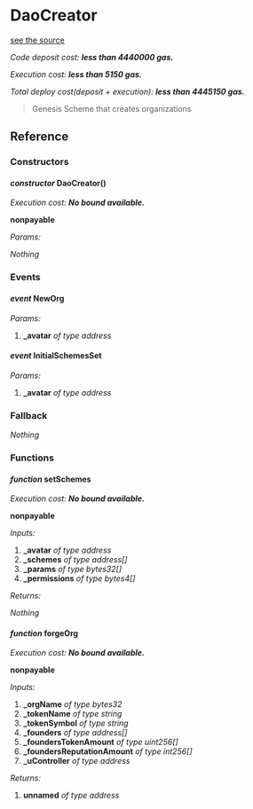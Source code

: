 # DaoCreator
[see the source](https://github.com/daostack/daostack/tree/master/contracts/universalSchemes/DaoCreator.sol)

*Code deposit cost: **less than 4440000 gas.***

*Execution cost: **less than 5150 gas.***

*Total deploy cost(deposit + execution): **less than 4445150 gas.***

> Genesis Scheme that creates organizations


## Reference
### Constructors
#### *constructor* DaoCreator()

*Execution cost: **No bound available.***

**nonpayable**

*Params:*

*Nothing*


### Events
#### *event* NewOrg
*Params:*

1. **_avatar** *of type address*


#### *event* InitialSchemesSet
*Params:*

1. **_avatar** *of type address*


### Fallback
*Nothing*
### Functions
#### *function* setSchemes

*Execution cost: **No bound available.***

**nonpayable**

*Inputs:*

1. **_avatar** *of type address*
2. **_schemes** *of type address[]*
3. **_params** *of type bytes32[]*
4. **_permissions** *of type bytes4[]*

*Returns:*

*Nothing*


#### *function* forgeOrg

*Execution cost: **No bound available.***

**nonpayable**

*Inputs:*

1. **_orgName** *of type bytes32*
2. **_tokenName** *of type string*
3. **_tokenSymbol** *of type string*
4. **_founders** *of type address[]*
5. **_foundersTokenAmount** *of type uint256[]*
6. **_foundersReputationAmount** *of type int256[]*
7. **_uController** *of type address*

*Returns:*

1. **unnamed** *of type address*


